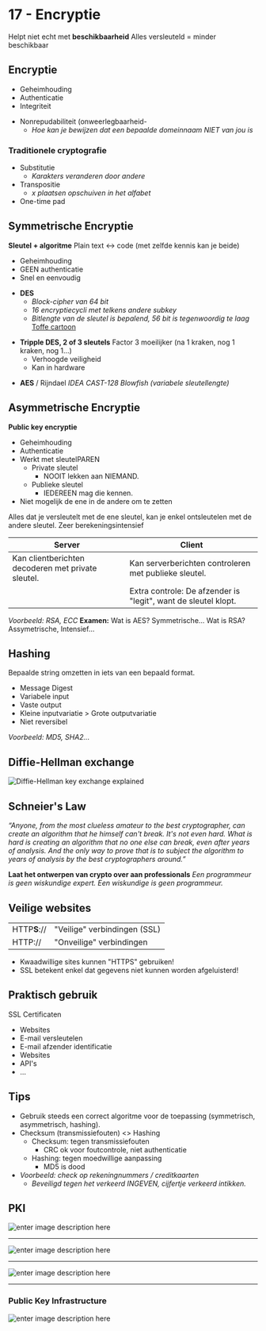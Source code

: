 # 17 - Encryptie
Helpt niet echt met **beschikbaarheid**
Alles versleuteld = minder beschikbaar

## Encryptie
- Geheimhouding
- Authenticatie
- Integriteit

+ Nonrepudabiliteit (onweerlegbaarheid-
  + *Hoe kan je bewijzen dat een bepaalde domeinnaam NIET van jou is*


### Traditionele cryptografie
- Substitutie
  - *Karakters veranderen door andere*
- Transpositie
  - *x plaatsen opschuiven in het alfabet*
- One-time pad

## Symmetrische Encryptie
**Sleutel + algoritme**
Plain text <-> code (met zelfde kennis kan je beide)

- Geheimhouding
 - GEEN authenticatie
 - Snel en eenvoudig
 
+ **DES**
  + *Block-cipher van 64 bit*
  + *16 encryptiecycli met telkens andere subkey*
  + *Bitlengte van de sleutel is bepalend, 56 bit is tegenwoordig te laag*
[Toffe cartoon](http://www.moserware.com/2009/09/stick-figure-guide-to-advanced.html)

- **Tripple DES, 2 of 3 sleutels**
Factor 3 moeilijker (na 1 kraken, nog 1 kraken, nog 1...)
  - Verhoogde veiligheid
  - Kan in hardware

+ **AES** / Rijndael
*IDEA
CAST-128
Blowfish (variabele sleutellengte)*

## Asymmetrische Encryptie
**Public key encryptie**
- Geheimhouding
- Authenticatie
- Werkt met sleutelPAREN
  - Private sleutel
    - NOOIT lekken aan NIEMAND.
  - Publieke sleutel
    - IEDEREEN mag die kennen.
- Niet mogelijk de ene in de andere om te zetten

Alles dat je versleutelt met de ene sleutel, kan je enkel ontsleutelen met de andere sleutel.
Zeer berekeningsintensief

|Server|Client|
|--|--|
|Kan clientberichten decoderen met private sleutel.|Kan serverberichten controleren met publieke sleutel.|
||Extra controle: De afzender is "legit", want de sleutel klopt.|

*Voorbeeld: RSA, ECC*
**Examen:**
Wat is AES? Symmetrische...
Wat is RSA? Assymetrische, Intensief...

## Hashing
Bepaalde string omzetten in iets van een bepaald format.
- Message Digest
- Variabele input
- Vaste output
- Kleine inputvariatie > Grote outputvariatie
- Niet reversibel

 *Voorbeeld: MD5, SHA2...*

## Diffie-Hellman exchange
![Diffie-Hellman key exchange explained](https://i.imgur.com/b8Y6JVp.png)

## Schneier's Law
*“Anyone, from the most clueless amateur to the best cryptographer, can create an algorithm that he himself can't break. It's not even hard. What is hard is creating an algorithm that no one else can break, even after years of analysis. And the only way to prove that is to subject the algorithm to years of analysis by the best cryptographers around.”*

**Laat het ontwerpen van crypto over aan professionals**
*Een programmeur is geen wiskundige expert.*
*Een wiskundige is geen programmeur.*

## Veilige websites
|  |  |
|--|--|
| HTTP**S**:// | "Veilige" verbindingen (SSL) |
| HTTP:// | "Onveilige" verbindingen

 + Kwaadwillige sites kunnen "HTTPS" gebruiken!
 + SSL betekent enkel dat gegevens niet kunnen worden afgeluisterd!

## Praktisch gebruik
SSL Certificaten
- Websites
- E-mail versleutelen
- E-mail afzender identificatie
- Websites
- API's
- ...

## Tips
- Gebruik steeds een correct algoritme voor de toepassing (symmetrisch, asymmetrisch, hashing).
- Checksum (transmissiefouten) <> Hashing
  - Checksum: tegen transmissiefouten
    - CRC ok voor foutcontrole, niet authenticatie
  - Hashing: tegen moedwillige aanpassing
    - MD5 is dood
- *Voorbeeld: check op rekeningnummers / creditkaarten*
  - *Beveiligd tegen het verkeerd INGEVEN, cijfertje verkeerd intikken.*

## PKI
![enter image description here](https://i.imgur.com/A5r9ZG8.png)

---
![enter image description here](https://i.imgur.com/nsilNeY.png)

---
![enter image description here](https://i.imgur.com/Zs35uLE.png)

---
### Public Key Infrastructure
![enter image description here](https://i.imgur.com/9AOiOy1.png)
<!--stackedit_data:
eyJoaXN0b3J5IjpbLTE4NjY2NDg5MDEsMTc1NzI3NjAyMiwtMz
E0NzI5OTQyLDc4NzQzNTYxOSwtNDA5MzQ5NTY1LDUzNzQ5MjQ1
NV19
-->